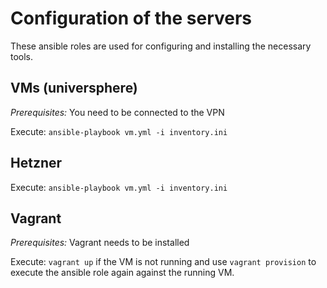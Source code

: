 # Configuration of the servers

These ansible roles are used for configuring and installing the necessary tools.

## VMs (universphere)

*Prerequisites:*
You need to be connected to the VPN

Execute: ```ansible-playbook vm.yml -i inventory.ini```

## Hetzner

Execute: ```ansible-playbook vm.yml -i inventory.ini```

## Vagrant

*Prerequisites:*
Vagrant needs to be installed

Execute: ```vagrant up``` if the VM is not running and use ```vagrant provision``` to execute the ansible role again against the running VM.
